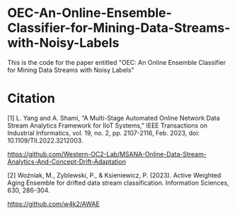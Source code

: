 # OEC-An-Online-Ensemble-Classifier-for-Mining-Data-Streams-with-Noisy-Labels
This is the code for the paper entitled "OEC: An Online Ensemble Classifier for Mining Data Streams with Noisy Labels"

# Citation
[1] L. Yang and A. Shami, “A Multi-Stage Automated Online Network Data Stream Analytics Framework for IIoT Systems,” 
IEEE Transactions on Industrial Informatics, vol. 19, no. 2, pp. 2107-2116, Feb. 2023, doi: 10.1109/TII.2022.3212003.

https://github.com/Western-OC2-Lab/MSANA-Online-Data-Stream-Analytics-And-Concept-Drift-Adaptation 

[2] Woźniak, M., Zyblewski, P., & Ksieniewicz, P. (2023). Active Weighted Aging Ensemble for drifted data stream classification. Information Sciences, 630, 286-304.

https://github.com/w4k2/AWAE
